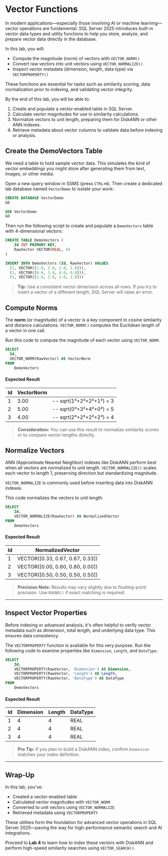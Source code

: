 # Vector Functions

In modern applications—especially those involving AI or machine learning—vector operations are fundamental. SQL Server 2025 introduces built-in vector data types and utility functions to help you store, analyze, and prepare vector data directly in the database.

In this lab, you will:

* Compute the magnitude (norm) of vectors with `VECTOR_NORM()`
* Convert raw vectors into unit vectors using `VECTOR_NORMALIZE()`
* Inspect vector metadata (dimension, length, data type) via `VECTORPROPERTY()`

These functions are essential for tasks such as similarity scoring, data normalization prior to indexing, and validating vector integrity.

By the end of this lab, you will be able to:

1. Create and populate a vector-enabled table in SQL Server.
2. Calculate vector magnitudes for use in similarity calculations.
3. Normalize vectors to unit length, preparing them for DiskANN or other ANN indexes.
4. Retrieve metadata about vector columns to validate data before indexing or analysis.

## Create the DemoVectors Table

We need a table to hold sample vector data. This simulates the kind of vector embeddings you might store after generating them from text, images, or other media.

Open a new query window in SSMS (press `CTRL+N`). Then create a dedicated lab database named `VectorDemo` to isolate your work:

```sql
CREATE DATABASE VectorDemo
GO

USE VectorDemo
GO
```

Then run the following script to create and populate a `DemoVectors` table with 4-dimensional vectors:

```sql
CREATE TABLE DemoVectors (
    Id INT PRIMARY KEY,
    RawVector VECTOR(REAL, 4)
)

INSERT INTO DemoVectors (Id, RawVector) VALUES
  (1, VECTOR([1.0, 2.0, 2.0, 1.0])),
  (2, VECTOR([0.0, 3.0, 4.0, 0.0])),
  (3, VECTOR([2.0, 2.0, 2.0, 2.0]))
```

> **Tip:** Use a consistent vector dimension across all rows. If you try to insert a vector of a different length, SQL Server will raise an error.

## Compute Norms

The **norm** (or magnitude) of a vector is a key component in cosine similarity and distance calculations. `VECTOR_NORM()` computes the Euclidean length of a vector in one call.

Run this code to compute the magnitude of each vector using `VECTOR_NORM`.

```sql
SELECT
  Id,
  VECTOR_NORM(RawVector) AS VectorNorm
FROM
    DemoVectors
```

#### Expected Result

| Id | VectorNorm |                          |
| -- | ---------- | ------------------------ |
| 1  | 3.00       | -- sqrt(1²+2²+2²+1²) = 3 |
| 2  | 5.00       | -- sqrt(0²+3²+4²+0²) = 5 |
| 3  | 4.00       | -- sqrt(2²+2²+2²+2²) = 4 |

> **Consideration:** You can use this result to normalize similarity scores or to compare vector lengths directly.

## Normalize Vectors

ANN (Approximate Nearest Neighbor) indexes like DiskANN perform best when all vectors are normalized to unit length. `VECTOR_NORMALIZE()` scales each vector to length 1, preserving direction but standardizing magnitude.

`VECTOR_NORMALIZE` is commonly used before inserting data into DiskANN indexes.

This code normalizes the vectors to unit length.

```sql
SELECT
    Id,
    VECTOR_NORMALIZE(RawVector) AS NormalizedVector
FROM
    DemoVectors
```

#### Expected Result

| Id | NormalizedVector                  |
| -- | --------------------------------- |
| 1  | VECTOR(\[0.33, 0.67, 0.67, 0.33]) |
| 2  | VECTOR(\[0.00, 0.60, 0.80, 0.00]) |
| 3  | VECTOR(\[0.50, 0.50, 0.50, 0.50]) |

> **Precision Note:** Results may vary slightly due to floating-point precision. Use `ROUND()` if exact matching is required.

---

## Inspect Vector Properties

Before indexing or advanced analysis, it's often helpful to verify vector metadata such as dimension, total length, and underlying data type. This ensures data consistency.

The `VECTORPROPERTY` function is available for this very purpose.
Run the following code to examine properties like `Dimension`, `Length`, and `DataType`.

```sql
SELECT
    Id,
    VECTORPROPERTY(RawVector, 'Dimension') AS Dimension,
    VECTORPROPERTY(RawVector, 'Length') AS Length,
    VECTORPROPERTY(RawVector, 'DataType') AS DataType
FROM
    DemoVectors
```

#### Expected Result

| Id | Dimension | Length | DataType |
| -- | --------- | ------ | -------- |
| 1  | 4         | 4      | REAL     |
| 2  | 4         | 4      | REAL     |
| 3  | 4         | 4      | REAL     |

> **Pro Tip:** If you plan to build a DiskANN index, confirm `Dimension` matches your index definition.

---

## Wrap-Up

In this lab, you’ve:

* Created a vector-enabled table
* Calculated vector magnitudes with `VECTOR_NORM`
* Converted to unit vectors using `VECTOR_NORMALIZE`
* Retrieved metadata using `VECTORPROPERTY`

These utilities form the foundation for advanced vector operations in SQL Server 2025—paving the way for high-performance semantic search and AI integrations.

Proceed to **Lab 4** to learn how to index these vectors with DiskANN and perform high-speed similarity searches using `VECTOR_SEARCH()`.
